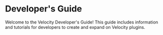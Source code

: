 # Developer's Guide

Welcome to the Velocity Developer's Guide! This guide includes information and tutorials for
developers to create and expand on Velocity plugins.
